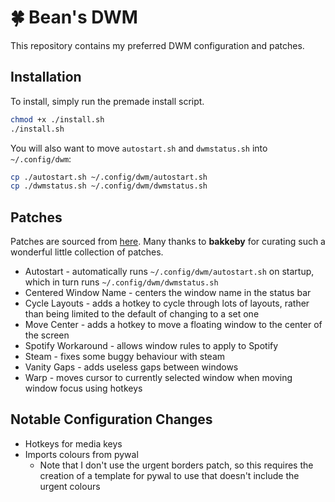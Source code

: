 # 🍀 Bean's DWM
This repository contains my preferred DWM configuration and patches.
## Installation
To install, simply run the premade install script.
```sh
chmod +x ./install.sh
./install.sh
```
You will also want to move `autostart.sh` and `dwmstatus.sh` into `~/.config/dwm`:
```sh
cp ./autostart.sh ~/.config/dwm/autostart.sh
cp ./dwmstatus.sh ~/.config/dwm/dwmstatus.sh
```
## Patches
Patches are sourced from [here](https://github.com/bakkeby/patches/tree/master/dwm). Many thanks to **bakkeby** for curating such a wonderful little collection of patches.
- Autostart - automatically runs `~/.config/dwm/autostart.sh` on startup, which in turn runs `~/.config/dwm/dwmstatus.sh`
- Centered Window Name - centers the window name in the status bar
- Cycle Layouts - adds a hotkey to cycle through lots of layouts, rather than being limited to the default of changing to a set one
- Move Center - adds a hotkey to move a floating window to the center of the screen
- Spotify Workaround - allows window rules to apply to Spotify
- Steam - fixes some buggy behaviour with steam
- Vanity Gaps - adds useless gaps between windows
- Warp - moves cursor to currently selected window when moving window focus using hotkeys
## Notable Configuration Changes
- Hotkeys for media keys
- Imports colours from pywal
	- Note that I don't use the urgent borders patch, so this requires the creation of a template for pywal to use that doesn't include the urgent colours
